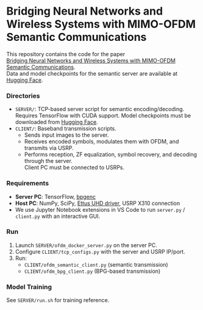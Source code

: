 # Bridging Neural Networks and Wireless Systems with MIMO-OFDM Semantic Communications
[huggingface]: https://huggingface.co/wintersummer01/semantic-mimo-ofdm/tree/main

This repository contains the code for the paper  
[Bridging Neural Networks and Wireless Systems with MIMO-OFDM Semantic Communications](https://arxiv.org/abs/2501.16726).  
Data and model checkpoints for the semantic server are available at [Hugging Face][huggingface].

### Directories
- `SERVER/`: TCP-based server script for semantic encoding/decoding.  
  Requires TensorFlow with CUDA support. Model checkpoints must be downloaded from [Hugging Face][huggingface].
- `CLIENT/`: Baseband transmission scripts.  
  - Sends input images to the server.  
  - Receives encoded symbols, modulates them with OFDM, and transmits via USRP.  
  - Performs reception, ZF equalization, symbol recovery, and decoding through the server.  
  Client PC must be connected to USRPs.

### Requirements
- **Server PC**: TensorFlow, [bpgenc](https://github.com/josejuansanchez/bgp-image-format)  
- **Host PC**: NumPy, SciPy, [Ettus UHD driver](https://files.ettus.com/manual/page_install.html), USRP X310 connection  
- We use Jupyter Notebook extensions in VS Code to run `server.py` / `client.py` with an interactive GUI.

### Run
1. Launch `SERVER/ofdm_docker_server.py` on the server PC.  
2. Configure `CLIENT/tcp_configs.py` with the server and USRP IP/port.  
3. Run:  
   - `CLIENT/ofdm_semantic_client.py` (semantic transmission)  
   - `CLIENT/ofdm_bpg_client.py` (BPG-based transmission)

### Model Training
See `SERVER/run.sh` for training reference.
